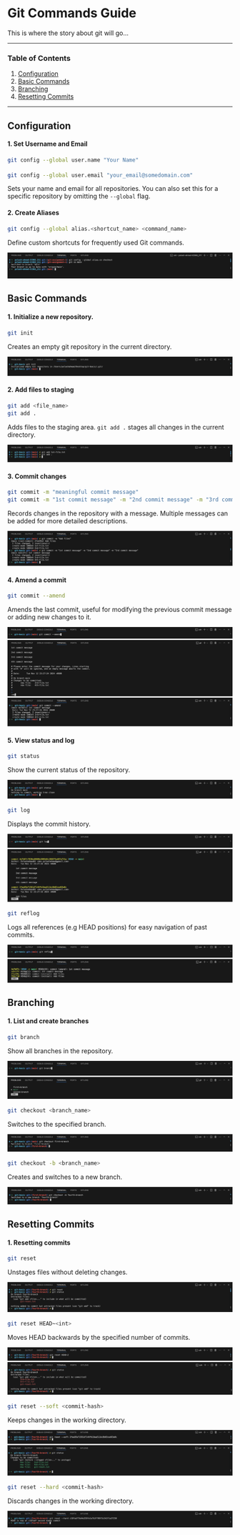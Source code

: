 # Git Commands Guide

This is where the story about git will go...

---

### Table of Contents

1. [Configuration](#configuration)
2. [Basic Commands](#basic-commands)
3. [Branching](#branching)
4. [Resetting Commits](#resetting-commits)

---

## Configuration

#### 1. Set Username and Email

```bash
git config --global user.name "Your Name"

git config --global user.email "your_email@somedomain.com"
```

Sets your name and email for all repositories. You can also set this for a specific repository by omitting the `--global` flag.

#### 2. Create Aliases

```bash
git config --global alias.<shortcut_name> <command_name>
```

Define custom shortcuts for frequently used Git commands.

![git alias](screenshots/git-alias.png)

## Basic Commands

#### 1. Initialize a new repository.

```bash
git init
```

Creates an empty git repository in the current directory.

![git init](screenshots/git-init.png)

#### 2. Add files to staging

```bash
git add <file_name>
git add .
```

Adds files to the staging area. `git add .` stages all changes in the current directory.

![git add](screenshots/git-add.png)

#### 3. Commit changes

```bash
git commit -m "meaningful commit message"
git commit -m "1st commit message" -m "2nd commit message" -m "3rd commit message"
```

Records changes in the repository with a message. Multiple messages can be added for more detailed descriptions.

![git commit](screenshots/git-commit.png)

#### 4. Amend a commit

```bash
git commit --amend
```

Amends the last commit, useful for modifying the previous commit message or adding new changes to it.

![git amend](screenshots/git-amend-1.png)
![git amend](screenshots/git-amend-2.png)
![git amend](screenshots/git-amend-3.png)

#### 5. View status and log

```bash
git status
```

Show the current status of the repository.

![git status](screenshots/git-status.png)

```bash
git log
```

Displays the commit history.

![git log](screenshots/git-log-1.png)
![git log](screenshots/git-log-2.png)

```bash
git reflog
```

Logs all references (e.g HEAD positions) for easy navigation of past commits.

![git reflog](screenshots/git-reflog-1.png)
![git reflog](screenshots/git-ref-log-2.png)

## Branching

#### 1. List and create branches

```bash
git branch
```

Show all branches in the repository.

![git branch](screenshots/git-branch-1.png)
![git branch](screenshots/git-branch-2.png)

```bash
git checkout <branch_name>
```

Switches to the specified branch.

![git checkout](screenshots/git-checkout.png)

```bash
git checkout -b <branch_name>
```

Creates and switches to a new branch.

![git checkout -b](screenshots/git-create-checkout.png)

## Resetting Commits

#### 1. Resetting commits

```bash
git reset
```

Unstages files without deleting changes.

![git reset](screenshots/git-reset.png)

```bash
git reset HEAD~<int>
```

Moves HEAD backwards by the specified number of commits.

![git reset-head-int](screenshots/git-reset-head-int.png)
![git reset-head-status](screenshots/git-reset-head-status.png)

```bash
git reset --soft <commit-hash>
```

Keeps changes in the working directory.

![git reset --soft hash](screenshots/git-reset-soft-hash-1.png)
![git reset --soft hash](screenshots/git-reset-soft-hash-2.png)

```bash
git reset --hard <commit-hash>
```

Discards changes in the working directory.

![git reset --hard hash](screenshots/git-reset-hard.png)
